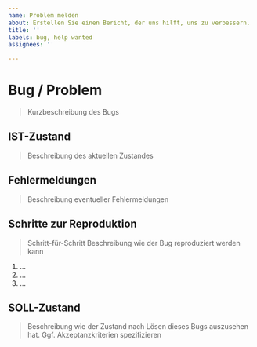 ```yaml
---
name: Problem melden
about: Erstellen Sie einen Bericht, der uns hilft, uns zu verbessern.
title: ''
labels: bug, help wanted
assignees: ''

---
```


# Bug / Problem

> Kurzbeschreibung des Bugs

## IST-Zustand

> Beschreibung des aktuellen Zustandes

## Fehlermeldungen

> Beschreibung eventueller Fehlermeldungen

## Schritte zur Reproduktion

> Schritt-für-Schritt Beschreibung wie der Bug reproduziert werden kann

1. ...
2. ...
3. ...

## SOLL-Zustand

> Beschreibung wie der Zustand nach Lösen dieses Bugs auszusehen hat. Ggf. Akzeptanzkriterien spezifizieren
